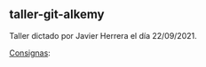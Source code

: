 ## taller-git-alkemy

Taller dictado por Javier Herrera el día 22/09/2021. 

[Consignas](https://alkemylabs-alkymers.slack.com/files/U02EP3T1MGE/F02F84XMT2R/taller_git_parte_ii_alkemy.pdf):
